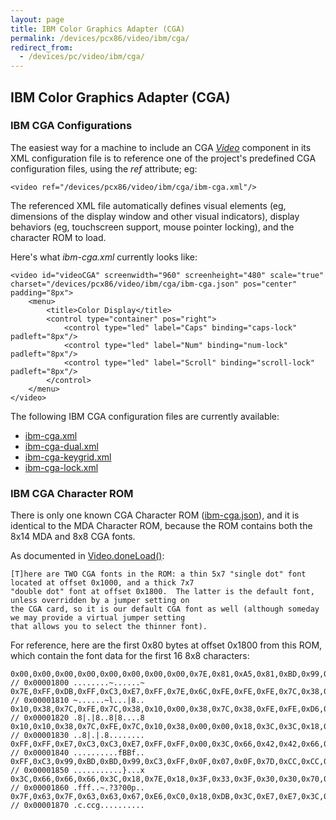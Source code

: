 ```yaml
---
layout: page
title: IBM Color Graphics Adapter (CGA)
permalink: /devices/pcx86/video/ibm/cga/
redirect_from:
  - /devices/pc/video/ibm/cga/
---
```


IBM Color Graphics Adapter (CGA)
---

### IBM CGA Configurations

The easiest way for a machine to include an CGA *[Video](/docs/pcx86/video/)* component in its XML configuration file
is to reference one of the project's predefined CGA configuration files, using the *ref* attribute; eg:

	<video ref="/devices/pcx86/video/ibm/cga/ibm-cga.xml"/>

The referenced XML file automatically defines visual elements (eg, dimensions of the display window and other
visual indicators), display behaviors (eg, touchscreen support, mouse pointer locking), and the character ROM to load. 

Here's what *ibm-cga.xml* currently looks like:

	<video id="videoCGA" screenwidth="960" screenheight="480" scale="true" charset="/devices/pcx86/video/ibm/cga/ibm-cga.json" pos="center" padding="8px">
		<menu>
			<title>Color Display</title>
			<control type="container" pos="right">
				<control type="led" label="Caps" binding="caps-lock" padleft="8px"/>
				<control type="led" label="Num" binding="num-lock" padleft="8px"/>
				<control type="led" label="Scroll" binding="scroll-lock" padleft="8px"/>
			</control>
		</menu>
	</video>

The following IBM CGA configuration files are currently available:

 - [ibm-cga.xml](ibm-cga.xml)
 - [ibm-cga-dual.xml](ibm-cga-dual.xml)
 - [ibm-cga-keygrid.xml](ibm-cga-keygrid.xml)
 - [ibm-cga-lock.xml](ibm-cga-lock.xml)

### IBM CGA Character ROM

There is only one known CGA Character ROM ([ibm-cga.json](ibm-cga.json)), and it is identical to the MDA Character ROM,
because the ROM contains both the 8x14 MDA and 8x8 CGA fonts.

As documented in [Video.doneLoad()](/modules/pcjs/lib/video.js):

	[T]here are TWO CGA fonts in the ROM: a thin 5x7 "single dot" font located at offset 0x1000, and a thick 7x7
	"double dot" font at offset 0x1800.  The latter is the default font, unless overridden by a jumper setting on
	the CGA card, so it is our default CGA font as well (although someday we may provide a virtual jumper setting
	that allows you to select the thinner font).

For reference, here are the first 0x80 bytes at offset 0x1800 from this ROM, which contain the font data for the first
16 8x8 characters:

	0x00,0x00,0x00,0x00,0x00,0x00,0x00,0x00,0x7E,0x81,0xA5,0x81,0xBD,0x99,0x81,0x7E, // 0x00001800 ........~......~
	0x7E,0xFF,0xDB,0xFF,0xC3,0xE7,0xFF,0x7E,0x6C,0xFE,0xFE,0xFE,0x7C,0x38,0x10,0x00, // 0x00001810 ~......~l...|8..
	0x10,0x38,0x7C,0xFE,0x7C,0x38,0x10,0x00,0x38,0x7C,0x38,0xFE,0xFE,0xD6,0x10,0x38, // 0x00001820 .8|.|8..8|8....8
	0x10,0x10,0x38,0x7C,0xFE,0x7C,0x10,0x38,0x00,0x00,0x18,0x3C,0x3C,0x18,0x00,0x00, // 0x00001830 ..8|.|.8........
	0xFF,0xFF,0xE7,0xC3,0xC3,0xE7,0xFF,0xFF,0x00,0x3C,0x66,0x42,0x42,0x66,0x3C,0x00, // 0x00001840 ..........fBBf..
	0xFF,0xC3,0x99,0xBD,0xBD,0x99,0xC3,0xFF,0x0F,0x07,0x0F,0x7D,0xCC,0xCC,0xCC,0x78, // 0x00001850 ...........}...x
	0x3C,0x66,0x66,0x66,0x3C,0x18,0x7E,0x18,0x3F,0x33,0x3F,0x30,0x30,0x70,0xF0,0xE0, // 0x00001860 .fff..~.?3?00p..
	0x7F,0x63,0x7F,0x63,0x63,0x67,0xE6,0xC0,0x18,0xDB,0x3C,0xE7,0xE7,0x3C,0xDB,0x18, // 0x00001870 .c.ccg..........
